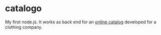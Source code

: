 # catalogo

My first node.js. It works as back end for an [online catalog](https://fanaticosdtp.github.io/catalogo/index) developed for a clothing company.

